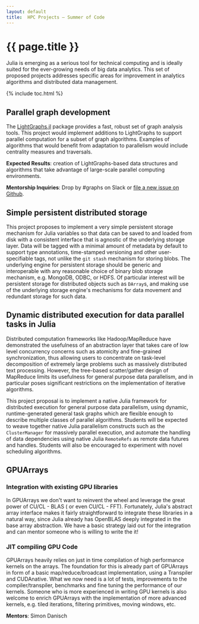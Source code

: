 ```yaml
---
layout: default
title:  HPC Projects – Summer of Code
---
```


# {{ page.title }}

Julia is emerging as a serious tool for technical computing and is ideally suited for the ever-growing needs of big data analytics. This set of proposed projects addresses specific areas for improvement in analytics algorithms and distributed data management.

{% include toc.html %}

## Parallel graph development

The [LightGraphs.jl](https://github.com/JuliaGraphs/LightGraphs.jl) package provides a fast, robust set of graph analysis tools. This project would implement additions to LightGraphs to support parallel computation for a subset of graph algorithms. Examples of algorithms that would benefit from adaptation to parallelism would include centrality measures and traversals.

**Expected Results**: creation of LightGraphs-based data structures and algorithms that take advantage of large-scale parallel computing environments.

**Mentorship Inquiries**: Drop by #graphs on Slack or [file a new issue on Github](https://github.com/JuliaGraphs/LightGraphs.jl/issues/new).

## Simple persistent distributed storage

This project proposes to implement a very simple persistent storage mechanism for Julia variables so that data can be saved to and loaded from disk with a consistent interface that is agnostic of the underlying storage layer. Data will be tagged with a minimal amount of metadata by default to support type annotations, time-stamped versioning and other user-specifiable tags, not unlike the `git stash` mechanism for storing blobs. The underlying engine for persistent storage should be generic and interoperable with any reasonable choice of binary blob storage mechanism, e.g. MongoDB, ODBC, or HDFS. Of particular interest will be persistent storage for distributed objects such as `DArray`s, and making use of the underlying storage engine's mechanisms for data movement and redundant storage for such data.

## Dynamic distributed execution for data parallel tasks in Julia

Distributed computation frameworks like Hadoop/MapReduce have demonstrated the usefulness of an abstraction layer that takes care of low level concurrency concerns such as atomicity and fine-grained synchronization, thus allowing users to concentrate on task-level decomposition of extremely large problems such as massively distributed text processing. However, the tree-based scatter/gather design of MapReduce limits its usefulness for general purpose data parallelism, and in particular poses significant restrictions on the implementation of iterative algorithms.

This project proposal is to implement a native Julia framework for distributed execution for general purpose data parallelism, using dynamic, runtime-generated general task graphs which are flexible enough to describe multiple classes of parallel algorithms. Students will be expected to weave together native Julia parallelism constructs such as the `ClusterManager` for massively parallel execution, and automate the handling of data dependencies using native Julia `RemoteRefs` as remote data futures and handles. Students will also be encouraged to experiment with novel scheduling algorithms.

## GPUArrays

### Integration with existing GPU libraries

In GPUArrays we don't want to reinvent the wheel and leverage the great power of CU/CL - BLAS ( or even CU/CL - FFT).
Fortunately, Julia's abstract array interface makes it fairly straightforward to integrate these libraries in a natural way, since Julia already has OpenBLAS deeply integrated in the base array abstraction.
We have a basic strategy laid out for the integration and can mentor someone who is willing to write the it!

### JIT compiling GPU Code

GPUArrays heavily relies on just in time compilation of high performance kernels on the arrays.
The foundation for this is already part of GPUArrays in form of a basic map/reduce/broadcast implementation, using a Transpiler and CUDAnative.
What we now need is a lot of tests, improvements to the compiler/transpiler, benchmarks and fine tuning the performance of our kernels.
Someone who is more experienced in writing GPU kernels is also welcome to enrich GPUArrays with the implementation of more advanced kernels, e.g.
tiled iterations, filtering primitives, moving windows, etc.

**Mentors**: Simon Danisch
